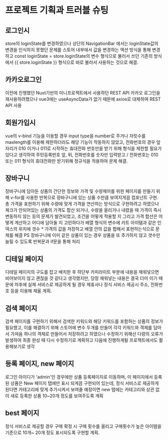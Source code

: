 # 프로젝트 기획과 트러블 슈팅

## 로그인시 
store의 loginState를 변경하였으나 상단의 NavigationBar 에서는 loginState값의 변경을 인식하지 못했던 문제를 스토어 내부에서 값을 변경하는 액션 방식을 통해 변경하고
const loginState = store.loginState의 변수 형식으로 불러서 쓰던 기존의 방식에서 {{ store.loginState }} 형식으로 바로 불러서 사용하는 것으로 해결.

## 카카오로그인
이전에 진행했던 Nuxt기반의 미니프로젝트에서 사용하던 REST API 카카오 로그인을 재사용하려했으나 vue3에는 useAsyncData가 없기 때문에 axios로 대체하여  REST API 사용

## 회원가입시
vue의 v-bind 기능을 이용할 경우 input type을 number로 주거나 자릿수를 maxlength를 이용해 제한하더라도 해당 기능이 작동하지 않았고,
전화번호의 경우 앞자리가 010 이거나 011로 시작하는 휴대전화 번호만을 받기 위해 형식을 제한할 필요가 있다고 생각하여
주민등록번호 앞, 뒤, 전화번호를 숫자만 입력받고 / 전화번호는 010 또는 011 형식의 휴대전화만 받기위해 정규식을 적용하여 문제 해결.


## 장바구니
장바구니에 담아둔 상품의 간단한 정보와 가격 및 수량제어를 위한 페이지를 만들기 위해 v-for를 사용한 반복으로 장바구니에 있는 상품 수만큼 보여지게끔 컴포넌트 구현.
총 가격을 표현하기 위해  수량에 맞게 가격을 연산하는 방식으로 구현하려고 하였으나 체크가 안되어있는 상품의 가격도 합산 되거나,
수량을 올리거나 내렸을 때 가격이 즉시 변동하지 않는 등의 문제가 발견되었고, 조건을 어떻게 적용할 지 그리고 가격 합산은 어떻게 계산하고 어디에 담아둘 지 고민하다가
배열 형식의 변수에 카트 아이템과 같은 인덱스의 위치에 갯수 * 가격의 값을 저장하고 배열 안의 값을 합해서 표현하는식으로 문제를 해결
PS 장바구니에 이미 같은 상품이 있는 경우 상품을 또 추가하지 않고 갯수만 늘릴 수 있도록 반복문과 if문을 통해 처리

## 디테일 페이지
디테일 페이지의 구도를 잡고 배치한 후 하단부 카피라이트 부분에 내용을 채워넣으면 비어보이지 않고 괜찮을 것 같다고 생각했지만, 당장 채워넣는 내용은 결국 더미 이기 때문에 차후에  실제 서비스로 제공하게 될 경우
제휴사나 정식 서비스 제공시 주소, 전화번호 등을 이용해 채울 계획.

## 검색 페이지
검색 페이지를 구현하기 위해서 검색한 키워드와 해당 키워드를 포함하는 상품의 정보가 필요했고, 이를 해결하기 위해 스토어에 변수 두개를 만들어 각각 키워드와 객체를 담아서 가져옴
하나의 객체로 만들어서 저장하려고 하였으나 수정하기 위해선 다량의 오류가 발생하여 최종 완성 때 다시 수정하기로 계획하고 다음에 진행하게될 프로젝트에서도 활용해보기로 생각

## 등록 페이지, new 페이지
로그인 아이디가 'admin'인 경우에만 상품 등록페이지로 이동하며, 이 페이지에서 등록된 상품은 New 페이지 탭에만 표시 되게끔 구현되어 있는데,
정식 서비스로 제공하게 된다면 카테고리에 맞게 추가시켜서 보여줄 예정이면 new 탭에는 카테고리와 상관 없이 새로 등록한 상품 10~20개 정도를 보여주도록 계획

## best 페이지
정식 서비스로 제공할 경우 구매 확정 시 구매 횟수를 올리고 구매횟수가 높은 아이템을 기준으로 10개~ 20개 정도 표시되도록 구현할 계획.
